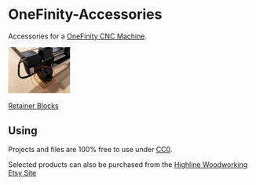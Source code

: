 # OneFinity-Accessories
Accessories for a [OneFinity CNC Machine](https://www.onefinitycnc.com/).

<a href="retainer_blocks/README.md"><img src="retainer_blocks/images/v01_fig01.png" width="25%" /></a>

[Retainer Blocks](retainer_blocks/README.md)

## Using

Projects and files are 100% free to use under [CC0](https://creativecommons.org/public-domain/cc0/).

Selected products can also be purchased from the [Highline Woodworking Etsy Site](https://www.etsy.com/shop/HighlineWoodworking)

